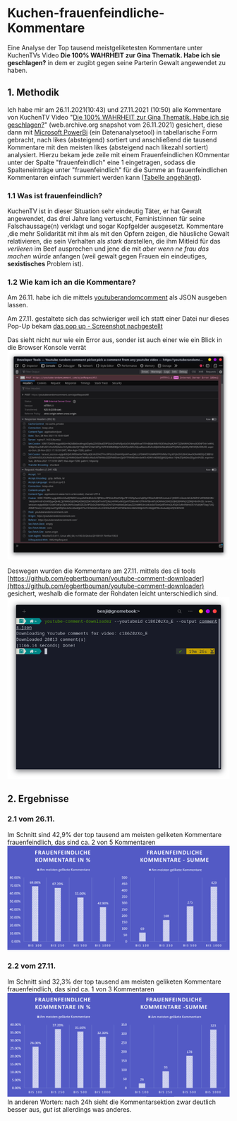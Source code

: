 # Kuchen-frauenfeindliche-Kommentare
Eine Analyse der Top tausend meistgeliketesten Kommentare unter KuchenTVs Video **Die 100% WAHRHEIT zur Gina Thematik. Habe ich sie geschlagen?** in dem er zugibt gegen seine Parterin Gewalt angewendet zu haben.
## 1. Methodik
Ich habe mir am 26.11.2021(10:43) und 27.11.2021 (10:50) alle Kommentare von KuchenTV Video "[Die 100% WAHRHEIT zur Gina Thematik. Habe ich sie geschlagen?](https://web.archive.org/web/20211126092349/https%3A%2F%2Fwww.youtube.com%2Fwatch%3Fv%3Dc186Z0zXo_E)" (web.archive.org snapshot vom 26.11.2021) gesichert, diese dann mit [Microsoft PowerBi](https://powerbi.microsoft.com/de-de/) (ein Datenanalysetool) in tabellarische Form gebracht, nach likes (absteigend) sortiert und anschließend die tausend Kommentare mit den meisten likes (absteigend nach likezahl sortiert) analysiert. Hierzu bekam jede zeile mit einem Frauenfeindlichen KOmmentar unter der Spalte "frauenfeindlich" eine 1 eingetragen, sodass die Spalteneinträge unter "frauenfeindlich" für die Summe an frauenfeindlichen Kommentaren einfach summiert werden kann ([Tabelle angehängt](https://github.com/Benji7103/Kuchen-frauenfeindliche-Kommentare/blob/main/Kuchen%20Kommentare.xlsx)).
### 1.1 Was ist frauenfeindlich?
KuchenTV ist in dieser Situation sehr eindeutig Täter, er hat Gewalt angewendet, das drei Jahre lang vertuscht, Feminist:innen für seine Falschaussage(n) verklagt und sogar Kopfgelder ausgesetzt.
Kommentare ,die mehr Solidarität mit ihm als mit den Opfern zeigen, die häusliche Gewalt relativieren, die sein Verhalten als *stark* darstellen, die ihm Mitleid für das *verlieren* im Beef ausprechen und jene die mit *aber wenn ne frau das machen würde* anfangen (weil gewalt gegen Frauen ein eindeutiges, **sexistisches** Problem ist).
### 1.2 Wie kam ich an die Kommentare?
Am 26.11. habe ich die mittels [youtuberandomcomment](https://youtuberandomcomment.com/) als JSON ausgeben lassen.

Am 27.11. gestaltete sich das schwieriger weil ich statt einer Datei nur dieses Pop-Up bekam [das pop up - Screenshot nachgestellt](https://github.com/Benji7103/Kuchen-frauenfeindliche-Kommentare/blob/main/Screenshots/Screenshot%20from%202021-11-28%2016-10-01.png)

Das sieht nicht nur wie ein Error aus, sonder ist auch einer wie ein Blick in die Browser Konsole verrät ![Der Error in der Konsole - Screenshot nachgestellt](https://github.com/Benji7103/Kuchen-frauenfeindliche-Kommentare/blob/main/Screenshots/Screenshot%20from%202021-11-28%2016-12-43.png)

Deswegen wurden die Kommentare am 27.11. mittels des cli tools [https://github.com/egbertbouman/youtube-comment-downloader](https://github.com/egbertbouman/youtube-comment-downloader) gesichert, weshalb die formate der Rohdaten leicht unterschiedlich sind. ![Ja das runterladen hat ne Weile gedauert - Originalscreenshot](https://github.com/Benji7103/Kuchen-frauenfeindliche-Kommentare/blob/main/Screenshots/Screenshot%20from%202021-11-27%2011-18-21.png)
## 2. Ergebnisse
### 2.1 vom 26.11. 
Im Schnitt sind 42,9% der top tausend am meisten geliketen Kommentare frauenfeindlich, das sind ca. 2 von 5 Kommentaren ![Das sieht dann so aus ach du schreck](https://github.com/Benji7103/Kuchen-frauenfeindliche-Kommentare/blob/main/Ergebnisse%20-%20Visualiert/26%2011%202021%20Grafik.png)
### 2.2 vom 27.11.
Im Schnitt sind 32,3% der top tausend am meisten geliketen Kommentare frauenfeindlich, das sind ca. 1 von 3 Kommentaren ![Das sieht dann so aus - besser aber immer noch nicht gut](https://github.com/Benji7103/Kuchen-frauenfeindliche-Kommentare/blob/main/Ergebnisse%20-%20Visualiert/27%2011%202021%20Grafik.png)
In anderen Worten: nach 24h sieht die Kommentarsektion zwar deutlich besser aus, _gut_ ist allerdings was anderes.
